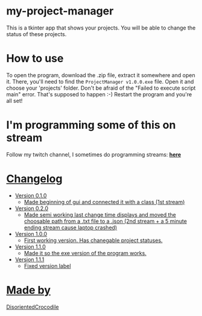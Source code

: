 # my-project-manager
This is a tkinter app that shows your projects. You will be able to change the status of these projects.

# How to use
To open the program, download the .zip file, extract it somewhere and open it. There, you'll need to find the `ProjectManager v1.0.0.exe` file. Open it and choose your 'projects' folder. Don't be afraid of the "Failed to execute script main" error. That's supposed to happen :-)
Restart the program and you're all set!

# I'm programming some of this on stream
Follow my twitch channel, I sometimes do programming streams: <b><a href="https://www.twitch.tv/disorientedcrocodile">here</b>

# Changelog
* Version 0.1.0
    * Made beginning of gui and connected it with a class (1st stream)
* Version 0.2.0
    * Made semi working last change time displays and moved the choosable path from a .txt file to a .json (2nd stream + a 5 minute ending stream cause laptop crashed)
* Version 1.0.0
    * First working version. Has chanegable project statuses.
* Version 1.1.0
    * Made it so the exe version of the program works. 
* Version 1.1.1
    * Fixed version label

# Made by
DisorientedCrocodile
